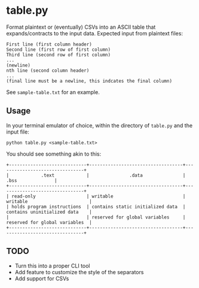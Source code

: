 # table.py

Format plaintext or (eventually) CSVs into an ASCII table that expands/contracts to the input data. Expected input from plaintext files:

```
First line (first column header)
Second line (first row of first column)
Third line (second row of first column)
...
(newline)
nth line (second column header)
...
(final line must be a newline, this indcates the final column)
```

See `sample-table.txt` for an example.

## Usage

In your terminal emulator of choice, within the directory of `table.py` and the input file:

`python table.py <sample-table.txt>`

You should see something akin to this:

```
+-----------------------------+-----------------------------------+--------------------------------+
|            .text            |               .data               |              .bss              |
+-----------------------------+-----------------------------------+--------------------------------+
| read-only                   | writable                          | writable                       |
| holds program instructions  | contains static initialized data  | contains uninitialized data    |
|                             | reserved for global variables     | reserved for global variables  |
+-----------------------------+-----------------------------------+--------------------------------+
```


## TODO

* Turn this into a proper CLI tool
* Add feature to customize the style of the separators
* Add support for CSVs

